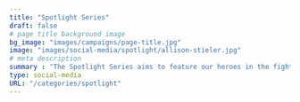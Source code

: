 ```yaml
---
title: "Spotlight Series"
draft: false
# page title background image
bg_image: "images/campaigns/page-title.jpg"
image: "images/social-media/spotlight/allison-stieler.jpg"
# meta description
summary : "The Spotlight Series aims to feature our heroes in the fight against COVID-19. We want to honor the people working to make a difference during this unprecedented time by disseminating reputable stories to increase transparency, keep people informed, and inspire people to action! We're also interested in crowdsourcing innovative ideas and best practices among organizations, including healthcare institutions, academic centers, businesses, and charitable groups."
type: social-media
URL: "/categories/spotlight"
---
```

